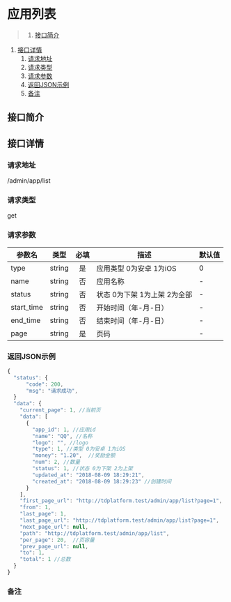# 应用列表

>1. [接口简介](#接口简介 "接口简介")
1. [接口详情](#接口详情 "接口详情")
	1. [请求地址](#请求地址 "请求地址")
	1. [请求类型](#请求类型 "请求类型")
	1. [请求参数](#请求参数 "请求参数")
	1. [返回JSON示例](#返回JSON示例 "返回JSON示例")
	1. [备注](#备注 "备注")



## 接口简介


## 接口详情 

### 请求地址
/admin/app/list

### 请求类型
get

### 请求参数
| 参数名 | 类型 | 必填 | 描述 | 默认值 |
| --- | :---: | :---: | --- | --- |
| type | string | 是 | 应用类型 0为安卓 1为iOS | 0 |
| name | string | 否 | 应用名称 | - |
| status | string | 否 | 状态 0为下架 1为上架 2为全部 | - |
| start_time | string | 否 | 开始时间（年-月-日） | - |
| end_time | string | 否 | 结束时间（年-月-日） | - |
| page | string | 是 | 页码 | - |


### 返回JSON示例
```javascript
{
  "status": {
      "code": 200,
      "msg": "请求成功",
  }
  "data": {
    "current_page": 1, //当前页
    "data": [
      {
        "app_id": 1, //应用id
        "name": "QQ", //名称
        "logo": "", //logo
        "type": 1, //类型 0为安卓 1为iOS
        "money": "1.20",  //奖励金额
        "num": 2, //数量
        "status": 1, //状态 0为下架 2为上架
        "updated_at": "2018-08-09 18:29:21",
        "created_at": "2018-08-09 18:29:23" //创建时间
      }
    ],
    "first_page_url": "http://tdplatform.test/admin/app/list?page=1",
    "from": 1,
    "last_page": 1,
    "last_page_url": "http://tdplatform.test/admin/app/list?page=1",
    "next_page_url": null,
    "path": "http://tdplatform.test/admin/app/list",
    "per_page": 20,  //页容量
    "prev_page_url": null,
    "to": 1,
    "total": 1 //总数
  }
}
```

### 备注